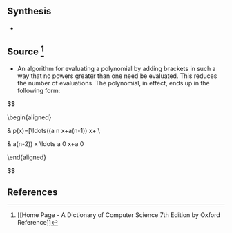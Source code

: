 ## Synthesis
- 
## Source [^1]
- An algorithm for evaluating a polynomial by adding brackets in such a way that no powers greater than one need be evaluated. This reduces the number of evaluations. The polynomial, in effect, ends up in the following form:

  

$$

\begin{aligned}

& p(x)=[\ldots((a n x+a(n-1)) x+ \\

& a(n-2)) x \ldots a 0 x+a 0

\end{aligned}

$$
## References

[^1]: [[Home Page - A Dictionary of Computer Science 7th Edition by Oxford Reference]]